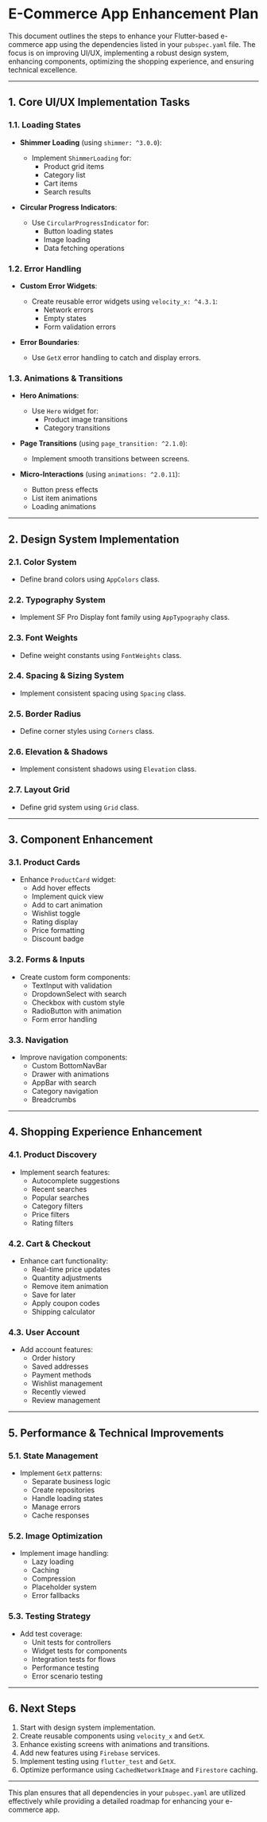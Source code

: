 # E-Commerce App Enhancement Plan

This document outlines the steps to enhance your Flutter-based e-commerce app using the dependencies listed in your `pubspec.yaml` file. The focus is on improving UI/UX, implementing a robust design system, enhancing components, optimizing the shopping experience, and ensuring technical excellence.

---

## 1. Core UI/UX Implementation Tasks

### 1.1. Loading States
- **Shimmer Loading** (using `shimmer: ^3.0.0`):
  - Implement `ShimmerLoading` for:
    - Product grid items
    - Category list
    - Cart items
    - Search results

- **Circular Progress Indicators**:
  - Use `CircularProgressIndicator` for:
    - Button loading states
    - Image loading
    - Data fetching operations

### 1.2. Error Handling
- **Custom Error Widgets**:
  - Create reusable error widgets using `velocity_x: ^4.3.1`:
    - Network errors
    - Empty states
    - Form validation errors

- **Error Boundaries**:
  - Use `GetX` error handling to catch and display errors.

### 1.3. Animations & Transitions
- **Hero Animations**:
  - Use `Hero` widget for:
    - Product image transitions
    - Category transitions

- **Page Transitions** (using `page_transition: ^2.1.0`):
  - Implement smooth transitions between screens.

- **Micro-Interactions** (using `animations: ^2.0.11`):
  - Button press effects
  - List item animations
  - Loading animations

---

## 2. Design System Implementation

### 2.1. Color System
- Define brand colors using `AppColors` class.

### 2.2. Typography System
- Implement SF Pro Display font family using `AppTypography` class.

### 2.3. Font Weights
- Define weight constants using `FontWeights` class.

### 2.4. Spacing & Sizing System
- Implement consistent spacing using `Spacing` class.

### 2.5. Border Radius
- Define corner styles using `Corners` class.

### 2.6. Elevation & Shadows
- Implement consistent shadows using `Elevation` class.

### 2.7. Layout Grid
- Define grid system using `Grid` class.

---

## 3. Component Enhancement

### 3.1. Product Cards
- Enhance `ProductCard` widget:
  - Add hover effects
  - Implement quick view
  - Add to cart animation
  - Wishlist toggle
  - Rating display
  - Price formatting
  - Discount badge

### 3.2. Forms & Inputs
- Create custom form components:
  - TextInput with validation
  - DropdownSelect with search
  - Checkbox with custom style
  - RadioButton with animation
  - Form error handling

### 3.3. Navigation
- Improve navigation components:
  - Custom BottomNavBar
  - Drawer with animations
  - AppBar with search
  - Category navigation
  - Breadcrumbs

---

## 4. Shopping Experience Enhancement

### 4.1. Product Discovery
- Implement search features:
  - Autocomplete suggestions
  - Recent searches
  - Popular searches
  - Category filters
  - Price filters
  - Rating filters

### 4.2. Cart & Checkout
- Enhance cart functionality:
  - Real-time price updates
  - Quantity adjustments
  - Remove item animation
  - Save for later
  - Apply coupon codes
  - Shipping calculator

### 4.3. User Account
- Add account features:
  - Order history
  - Saved addresses
  - Payment methods
  - Wishlist management
  - Recently viewed
  - Review management

---

## 5. Performance & Technical Improvements

### 5.1. State Management
- Implement `GetX` patterns:
  - Separate business logic
  - Create repositories
  - Handle loading states
  - Manage errors
  - Cache responses

### 5.2. Image Optimization
- Implement image handling:
  - Lazy loading
  - Caching
  - Compression
  - Placeholder system
  - Error fallbacks

### 5.3. Testing Strategy
- Add test coverage:
  - Unit tests for controllers
  - Widget tests for components
  - Integration tests for flows
  - Performance testing
  - Error scenario testing

---

## 6. Next Steps

1. Start with design system implementation.
2. Create reusable components using `velocity_x` and `GetX`.
3. Enhance existing screens with animations and transitions.
4. Add new features using `Firebase` services.
5. Implement testing using `flutter_test` and `GetX`.
6. Optimize performance using `CachedNetworkImage` and `Firestore` caching.

---

This plan ensures that all dependencies in your `pubspec.yaml` are utilized effectively while providing a detailed roadmap for enhancing your e-commerce app.
